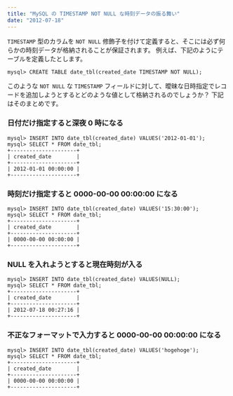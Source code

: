 ```yaml
---
title: "MySQL の TIMESTAMP NOT NULL な時刻データの振る舞い"
date: "2012-07-18"
---
```


`TIMESTAMP` 型のカラムを `NOT NULL` 修飾子を付けて定義すると、そこには必ず何らかの時刻データが格納されることが保証されます。
例えば、下記のようにテーブルを定義したとします。

~~~
mysql> CREATE TABLE date_tbl(created_date TIMESTAMP NOT NULL);
~~~

このような `NOT NULL` な `TIMESTAMP` フィールドに対して、曖昧な日時指定でレコードを追加しようとするとどのような値として格納されるのでしょうか？
下記はそのまとめです。


### 日付だけ指定すると深夜 0 時になる

~~~
mysql> INSERT INTO date_tbl(created_date) VALUES('2012-01-01');
mysql> SELECT * FROM date_tbl;
+---------------------+
| created_date        |
+---------------------+
| 2012-01-01 00:00:00 |
+---------------------+
~~~

### 時刻だけ指定すると 0000-00-00 00:00:00 になる

~~~
mysql> INSERT INTO date_tbl(created_date) VALUES('15:30:00');
mysql> SELECT * FROM date_tbl;
+---------------------+
| created_date        |
+---------------------+
| 0000-00-00 00:00:00 |
+---------------------+
~~~

### NULL を入れようとすると現在時刻が入る

~~~
mysql> INSERT INTO date_tbl(created_date) VALUES(NULL);
mysql> SELECT * FROM date_tbl;
+---------------------+
| created_date        |
+---------------------+
| 2012-07-18 00:27:16 |
+---------------------+
~~~

### 不正なフォーマットで入力すると 0000-00-00 00:00:00 になる

~~~
mysql> INSERT INTO date_tbl(created_date) VALUES('hogehoge');
mysql> SELECT * FROM date_tbl;
+---------------------+
| created_date        |
+---------------------+
| 0000-00-00 00:00:00 |
+---------------------+
~~~

